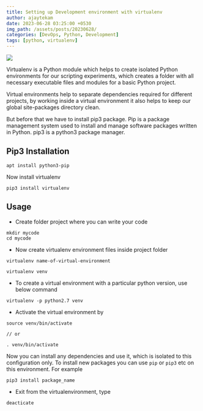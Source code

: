 ```yaml
---   
title: Setting up Development environment with virtualenv
author: ajaytekam   
date: 2023-06-28 03:25:00 +0530   
img_path: /assets/posts/20230628/   
categories: [DevOps, Python, Development]    
tags: [python, virtualenv]  
---    
```


![](virtualenv.png)   

Virtualenv is a Python module which helps to create isolated Python environments for our scripting experiments, which creates a folder with all necessary executable files and modules for a basic Python project.    

Virtual environments help to separate dependencies required for different projects, by working inside a virtual environment it also helps to keep our global site-packages directory clean.   

But before that we have to install pip3 package. Pip is a package management system used to install and manage software packages written in Python. pip3 is a python3 package manager.    

## Pip3 Installation  


```shell  
apt install python3-pip 
```  

Now install virtualenv  

```shell  
pip3 install virtualenv 
```    

## Usage  

* Create folder project where you can write your code  

```shell  
mkdir mycode
cd mycode  
```   

* Now create virtualenv environment files inside project folder  

```shell   
virtualenv name-of-virtual-environment
```  

```shell  
virtualenv venv  
```   

* To create a virtual environment with a particular python version, use below command  

```shell  
virtualenv -p python2.7 venv
```  

* Activate the virtual environment by  

```shell  
source venv/bin/activate  

// or 

. venv/bin/activate  
```  

Now you can install any dependencies and use it, which is isolated to this configuration only. To install new packages you can use `pip` or `pip3` etc on this environment. For example 

```shell  
pip3 install package_name
```  

* Exit from the virtualenvironment, type  

```shell   
deacticate
```  
